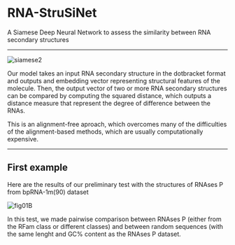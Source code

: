 RNA-StruSiNet
======

A Siamese Deep Neural Network to assess the similarity between RNA secondary structures

___

![siamese2](https://github.com/nicoaira/RNA-StruSiNet/assets/59507281/c1c30984-24f3-4ff0-8f80-24f8c0853020)

Our model takes an input RNA secondary structure in the dotbracket format and outputs and embedding vector representing structural features of the molecule.
Then, the output vector of two or more RNA secondary structures can be compared by computing the squared distance, which outputs a distance measure that represent the degree of difference between the RNAs. 

This is an alignment-free aproach, which overcomes many of the difficulties of the alignment-based methods, which are usually computationally expensive.

___

## First example

Here are the results of our preliminary test with the structures of RNAses P from bpRNA-1m(90) dataset

![fig01B](https://github.com/nicoaira/RNA-StruSiNet/assets/59507281/f971a7f9-982a-47d5-8ed7-6c661162d121)


In this test, we made pairwise comparison between RNAses P (either from the RFam class or different classes) and between random sequences (with the same lenght and GC% content as the RNAses P dataset.

